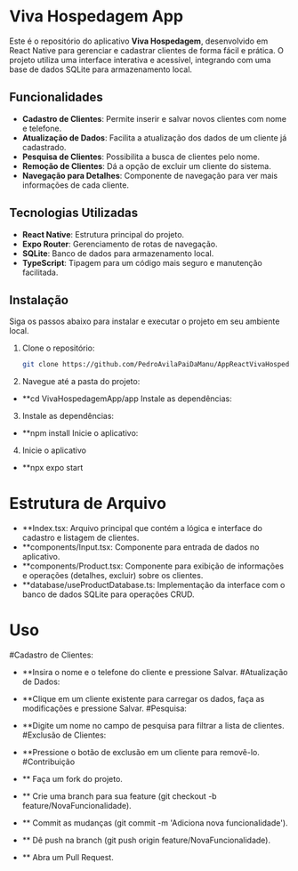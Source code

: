# Viva Hospedagem App

Este é o repositório do aplicativo **Viva Hospedagem**, desenvolvido em React Native para gerenciar e cadastrar clientes de forma fácil e prática. O projeto utiliza uma interface interativa e acessível, integrando com uma base de dados SQLite para armazenamento local.

## Funcionalidades

- **Cadastro de Clientes**: Permite inserir e salvar novos clientes com nome e telefone.
- **Atualização de Dados**: Facilita a atualização dos dados de um cliente já cadastrado.
- **Pesquisa de Clientes**: Possibilita a busca de clientes pelo nome.
- **Remoção de Clientes**: Dá a opção de excluir um cliente do sistema.
- **Navegação para Detalhes**: Componente de navegação para ver mais informações de cada cliente.

## Tecnologias Utilizadas

- **React Native**: Estrutura principal do projeto.
- **Expo Router**: Gerenciamento de rotas de navegação.
- **SQLite**: Banco de dados para armazenamento local.
- **TypeScript**: Tipagem para um código mais seguro e manutenção facilitada.

## Instalação

Siga os passos abaixo para instalar e executar o projeto em seu ambiente local.

1. Clone o repositório:

   ```bash
   git clone https://github.com/PedroAvilaPaiDaManu/AppReactVivaHospedagem.git

2. Navegue até a pasta do projeto:
 
- **cd VivaHospedagemApp/app
Instale as dependências:

3. Instale as dependências:
- **npm install
Inicie o aplicativo:

4. Inicie o aplicativo
- **npx expo start
# Estrutura de Arquivo
- **Index.tsx: Arquivo principal que contém a lógica e interface do cadastro e listagem de clientes.
- **components/Input.tsx: Componente para entrada de dados no aplicativo.
- **components/Product.tsx: Componente para exibição de informações e operações (detalhes, excluir) sobre os clientes.
- **database/useProductDatabase.ts: Implementação da interface com o banco de dados SQLite para operações CRUD.
# Uso
#Cadastro de Clientes:

- **Insira o nome e o telefone do cliente e pressione Salvar.
#Atualização de Dados:

- **Clique em um cliente existente para carregar os dados, faça as modificações e pressione Salvar.
#Pesquisa:

- **Digite um nome no campo de pesquisa para filtrar a lista de clientes.
#Exclusão de Clientes:

- **Pressione o botão de exclusão em um cliente para removê-lo.
#Contribuição
- ** Faça um fork do projeto.
- ** Crie uma branch para sua feature (git checkout -b feature/NovaFuncionalidade).
- ** Commit as mudanças (git commit -m 'Adiciona nova funcionalidade').
- ** Dê push na branch (git push origin feature/NovaFuncionalidade).
- ** Abra um Pull Request.



